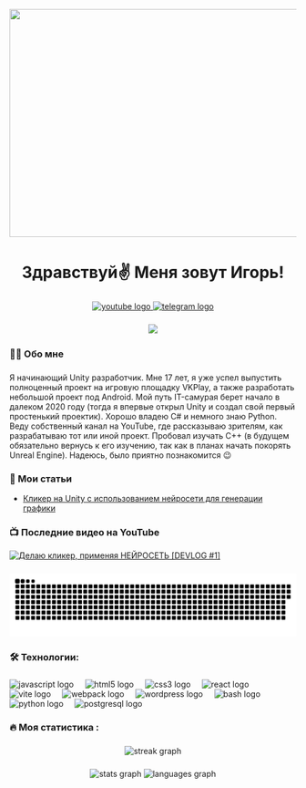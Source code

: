 <br clear="both">

<div align="center">
  <img height="400" width="900" src="https://otkritkis.com/wp-content/uploads/2022/07/hrjf8.gif"  />
</div>

###

<h1 align="center">Здравствуй✌️ Меня зовут Игорь!</h1>

###

<div align="center">
  <a href="https://www.youtube.com/channel/UCLhmrMQWBsReR1E_TcYlTAg" target="_blank">
    <img src="https://img.shields.io/static/v1?message=Youtube&logo=youtube&label=&color=FF0000&logoColor=white&labelColor=&style=for-the-badge" height="25" alt="youtube logo"  />
  </a>
  <a href="https://t.me/piramideon" target="_blank">
    <img src="https://img.shields.io/static/v1?message=Telegram&logo=telegram&label=&color=2CA5E0&logoColor=white&labelColor=&style=for-the-badge" height="25" alt="telegram logo"  />
  </a>
</div>

###

<div align="center">
  <img src="https://visitor-badge.laobi.icu/badge?page_id=filimonovalexey.filimonovalexey&"  />
</div>

###

<h3 align="left">👩‍💻  Обо мне</h3>

###

<p align="left">Я начинающий Unity разработчик. Мне 17 лет, я уже успел выпустить полноценный проект на игровую площадку 
VKPlay, а также разработать небольшой проект под Android. Мой путь IT-самурая берет начало в далеком 2020 году (тогда я впервые открыл Unity и создал свой первый простенький проектик). Хорошо владею C# и немного знаю Python. Веду собственный канал на YouTube, где рассказываю зрителям, как разрабатываю тот или иной проект. Пробовал изучать C++ (в будущем обязательно вернусь к его изучению, так как в планах начать покорять Unreal Engine). Надеюсь, было приятно познакомится 😉</p>

###
<h3 align="left">📕 Мои статьи</h3>

- [Кликер на Unity с использованием нейросети для генерации графики](https://habr.com/ru/articles/823684/)

###

<h3 align="left">📺 Последние видео на YouTube</h3>

<!-- BEGIN YOUTUBE-CARDS -->
[![Делаю кликер, применяя НЕЙРОСЕТЬ [DEVLOG #1]](https://i9.ytimg.com/vi_webp/Cb_Y4LBO4MQ/mqdefault.webp?v=66716e0c&sqp=CJSw4bMG&rs=AOn4CLBru-w7YWZpO4BzOMiq_4C-m_K3cw)](https://www.youtube.com/watch?v=Cb_Y4LBO4MQ&t=1317s)
<!-- END YOUTUBE-CARDS -->

###

<p align="center">
 <img width="600" src="Assets/github-snake.svg" alt="snake"/>
</p>

###

<h3 align="left">🛠 Технологии:</h3>

###

<div align="left">
  <img src="https://cdn.jsdelivr.net/gh/devicons/devicon/icons/javascript/javascript-original.svg" height="40" alt="javascript logo"  />
  <img width="12" />
  <img src="https://cdn.jsdelivr.net/gh/devicons/devicon/icons/html5/html5-original.svg" height="40" alt="html5 logo"  />
  <img width="12" />
  <img src="https://cdn.jsdelivr.net/gh/devicons/devicon/icons/css3/css3-original.svg" height="40" alt="css3 logo"  />
  <img width="12" />
  <img src="https://cdn.jsdelivr.net/gh/devicons/devicon/icons/react/react-original.svg" height="40" alt="react logo"  />
  <img width="12" />
  <img src="https://skillicons.dev/icons?i=vite" height="40" alt="vite logo"  />
  <img width="12" />
  <img src="https://cdn.simpleicons.org/webpack/8DD6F9" height="40" alt="webpack logo"  />
  <img width="12" />
  <img src="https://skillicons.dev/icons?i=wordpress" height="40" alt="wordpress logo"  />
  <img width="12" />
  <img src="https://cdn.simpleicons.org/gnubash/4EAA25" height="40" alt="bash logo"  />
  <img width="12" />
  <img src="https://skillicons.dev/icons?i=py" height="40" alt="python logo"  />
  <img width="12" />
  <img src="https://skillicons.dev/icons?i=postgres" height="40" alt="postgresql logo"  />
</div>

###

<h3 align="left">🔥   Моя статистика :</h3>

###

<div align="center">
  <img src="https://streak-stats.demolab.com?user=filimonovalexey&locale=en&mode=daily&theme=dark&hide_border=false&border_radius=5&order=3" height="220" alt="streak graph"  />
</div>

###

<div align="center">
  <img src="https://github-readme-stats.vercel.app/api?username=filimonovalexey&hide_title=false&hide_rank=false&show_icons=true&include_all_commits=true&count_private=true&disable_animations=false&theme=dracula&locale=en&hide_border=false&order=1" height="150" alt="stats graph"  />
  <img src="https://github-readme-stats.vercel.app/api/top-langs?username=filimonovalexey&locale=en&hide_title=false&layout=compact&card_width=320&langs_count=5&theme=dracula&hide_border=false&order=2" height="150" alt="languages graph"  />
</div>

###
